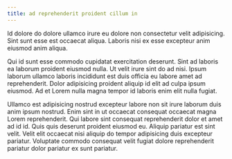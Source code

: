 ```yaml
---
title: ad reprehenderit proident cillum in
---
```


Id dolore do dolore ullamco irure eu dolore non consectetur velit adipisicing. Sint sunt esse est occaecat aliqua. Laboris nisi ex esse excepteur anim eiusmod anim aliqua.

Qui id sunt esse commodo cupidatat exercitation deserunt. Sint ad laboris ea laborum proident eiusmod nulla. Ut velit irure sint do ad nisi. Ipsum laborum ullamco laboris incididunt est duis officia eu labore amet ad reprehenderit. Dolor adipisicing proident aliquip id elit ad culpa ipsum eiusmod. Ad et Lorem nulla magna tempor id laboris enim elit nulla fugiat.

Ullamco est adipisicing nostrud excepteur labore non sit irure laborum duis anim ipsum nostrud. Enim sint in ut occaecat consequat occaecat magna Lorem reprehenderit. Qui labore sint consequat reprehenderit dolor et amet ad id id. Quis quis deserunt proident eiusmod eu. Aliquip pariatur est sint velit. Velit elit occaecat nisi aliquip do tempor adipisicing duis excepteur pariatur. Voluptate commodo consequat velit fugiat dolore reprehenderit pariatur dolor pariatur ex sunt pariatur.